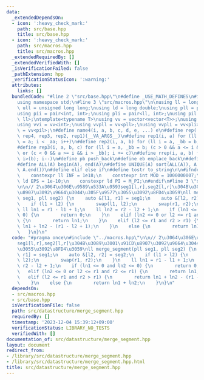 ```yaml
---
data:
  _extendedDependsOn:
  - icon: ':heavy_check_mark:'
    path: src/base.hpp
    title: src/base.hpp
  - icon: ':heavy_check_mark:'
    path: src/macros.hpp
    title: src/macros.hpp
  _extendedRequiredBy: []
  _extendedVerifiedWith: []
  _isVerificationFailed: false
  _pathExtension: hpp
  _verificationStatusIcon: ':warning:'
  attributes:
    links: []
  bundledCode: "#line 2 \"src/base.hpp\"\n#define _USE_MATH_DEFINES\n#include <bits/stdc++.h>\n\
    using namespace std;\n#line 3 \"src/macros.hpp\"\n\nusing ll = long long;\nusing\
    \ ull = unsigned long long;\nusing ld = long double;\nusing pll = pair<ll, ll>;\n\
    using pii = pair<int, int>;\nusing pli = pair<ll, int>;\nusing pil = pair<int,\
    \ ll>;\ntemplate<typename T>\nusing vv = vector<vector<T>>;\nusing vvl = vv<ll>;\n\
    using vvi = vv<int>;\nusing vvpll = vv<pll>;\nusing vvpli = vv<pli>;\nusing vvpil\
    \ = vv<pil>;\n#define name4(i, a, b, c, d, e, ...) e\n#define rep(...) name4(__VA_ARGS__,\
    \ rep4, rep3, rep2, rep1)(__VA_ARGS__)\n#define rep1(i, a) for (ll i = 0, _aa\
    \ = a; i < _aa; i++)\n#define rep2(i, a, b) for (ll i = a, _bb = b; i < _bb; i++)\n\
    #define rep3(i, a, b, c) for (ll i = a, _bb = b; (c > 0 && a <= i && i < _bb)\
    \ or (c < 0 && a >= i && i > _bb); i += c)\n#define rrep(i, a, b) for (ll i=(a);\
    \ i>(b); i--)\n#define pb push_back\n#define eb emplace_back\n#define mkp make_pair\n\
    #define ALL(A) begin(A), end(A)\n#define UNIQUE(A) sort(ALL(A)), A.erase(unique(ALL(A)),\
    \ A.end())\n#define elif else if\n#define tostr to_string\n\n#ifndef CONSTANTS\n\
    \    constexpr ll INF = 1e18;\n    constexpr int MOD = 1000000007;\n    constexpr\
    \ ld EPS = 1e-10;\n    constexpr ld PI = M_PI;\n#endif\n#line 3 \"src/datastructure/merge_segment.hpp\"\
    \n\n// 2\u3064\u306E\u9589\u533A\u9593seg1[l,r],seg2[l,r]\u304B\u3089\u3001\u91CD\
    \u8907\u3092\u9664\u3044\u305F\u9577\u3055\u3092\u8FD4\u3059\nll merge_segment(pll\
    \ seg1, pll seg2) {\n    auto &[l1, r1] = seg1;\n    auto &[l2, r2] = seg2;\n\
    \    if (l1 > l2) {\n        swap(l1, l2);\n        swap(r1, r2);\n    }\n   \
    \ ll ln1 = r1 - l1 + 1;\n    ll ln2 = r2 - l2 + 1;\n    if (ln1 <= 0 and ln2 <=\
    \ 0) {\n        return 0;\n    }\n    elif (ln2 <= 0 or l2 <= r1 and r2 <= r1)\
    \ {\n        return ln1;\n    }\n    elif (l2 <= r1 and r2 > r1) {\n        return\
    \ ln1 + ln2 - (r1 - l2 + 1);\n    }\n    else {\n        return ln1 + ln2;\n \
    \   }\n}\n"
  code: "#pragma once\n#include \"../macros.hpp\"\n\n// 2\u3064\u306E\u9589\u533A\u9593\
    seg1[l,r],seg2[l,r]\u304B\u3089\u3001\u91CD\u8907\u3092\u9664\u3044\u305F\u9577\
    \u3055\u3092\u8FD4\u3059\nll merge_segment(pll seg1, pll seg2) {\n    auto &[l1,\
    \ r1] = seg1;\n    auto &[l2, r2] = seg2;\n    if (l1 > l2) {\n        swap(l1,\
    \ l2);\n        swap(r1, r2);\n    }\n    ll ln1 = r1 - l1 + 1;\n    ll ln2 =\
    \ r2 - l2 + 1;\n    if (ln1 <= 0 and ln2 <= 0) {\n        return 0;\n    }\n \
    \   elif (ln2 <= 0 or l2 <= r1 and r2 <= r1) {\n        return ln1;\n    }\n \
    \   elif (l2 <= r1 and r2 > r1) {\n        return ln1 + ln2 - (r1 - l2 + 1);\n\
    \    }\n    else {\n        return ln1 + ln2;\n    }\n}\n"
  dependsOn:
  - src/macros.hpp
  - src/base.hpp
  isVerificationFile: false
  path: src/datastructure/merge_segment.hpp
  requiredBy: []
  timestamp: '2023-12-04 15:39:12+09:00'
  verificationStatus: LIBRARY_NO_TESTS
  verifiedWith: []
documentation_of: src/datastructure/merge_segment.hpp
layout: document
redirect_from:
- /library/src/datastructure/merge_segment.hpp
- /library/src/datastructure/merge_segment.hpp.html
title: src/datastructure/merge_segment.hpp
---
```

